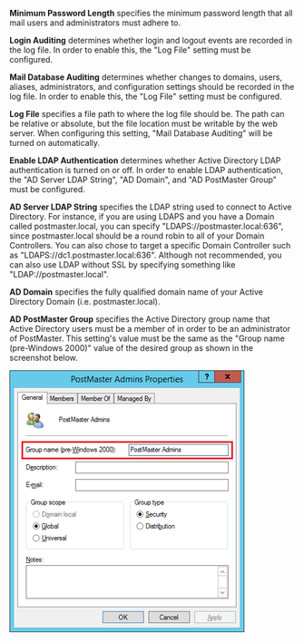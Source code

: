 **Minimum Password Length** specifies the minimum password length that all mail users and administrators must adhere to.

**Login Auditing** determines whether login and logout events are recorded in the log file. In order to enable this, the "Log File" setting must be configured.

**Mail Database Auditing** determines whether changes to domains, users, aliases, administrators, and configuration settings should be recorded in the log file.
In order to enable this, the "Log File" setting must be configured.

**Log File** specifies a file path to where the log file should be. The path can be relative or absolute, but the file location must be writable by the web server.
When configuring this setting, "Mail Database Auditing" will be turned on automatically.

**Enable LDAP Authentication** determines whether Active Directory LDAP authentication is turned on or off. In order to enable LDAP authentication,
the "AD Server LDAP String", "AD Domain", and "AD PostMaster Group" must be configured.

**AD Server LDAP String** specifies the LDAP string used to connect to Active Directory. For instance, if you are using LDAPS and you have a Domain called postmaster.local,
you can specify "LDAPS://postmaster.local:636", since postmaster.local should be a round robin to all of your Domain Controllers. You can also chose to target a specific Domain Controller
such as "LDAPS://dc1.postmaster.local:636". Although not recommended, you can also use LDAP without SSL by specifying something like "LDAP://postmaster.local".

**AD Domain** specifies the fully qualified domain name of your Active Directory Domain (i.e. postmaster.local).

**AD PostMaster Group** specifies the Active Directory group name that Active Directory users must be a member of in order to be an administrator of PostMaster.
This setting's value must be the same as the "Group name (pre-Windows 2000)" value of the desired group as shown in the screenshot below.

[![PostMaster Active Directory Group](../imgs/AD_Group.png)](../imgs/AD_Group.png)
